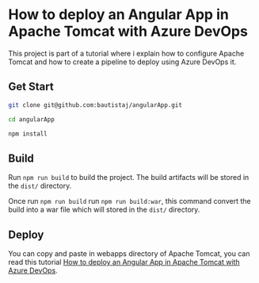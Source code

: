 # How to deploy an Angular App in Apache Tomcat with Azure DevOps 
This project is part of a tutorial where i explain how to configure Apache Tomcat and how to create a pipeline to deploy using Azure DevOps it.


## Get Start
```bash
git clone git@github.com:bautistaj/angularApp.git

cd angularApp

npm install
```

## Build

Run `npm run build` to build the project. The build artifacts will be stored in the `dist/` directory.

Once run `npm run build` run `npm run build:war`, this command convert the build into a war file which will stored in the `dist/` directory.

## Deploy

You can copy and paste in webapps directory of Apache Tomcat, you can read this tutorial [How to deploy an Angular App in Apache Tomcat with Azure DevOps](https://medium.com/@bautistaj20/how-to-deploy-an-angular-app-in-apache-tomcat-with-azure-devops-900e67a21122).



